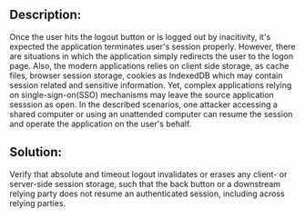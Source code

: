 ## Description:

Once the user hits the logout button or is logged out by inacitivity, it's expected the application terminates user's session properly. However, there are situations in which the application simply redirects the user to the logon page. Also, the modern applications relies on client side storage, as cache files, browser session storage, cookies as IndexedDB which may contain session related and sensitive information. Yet, complex applications relying on single-sign-on(SSO) mechanisms may leave the source application sesssion as open. In the described scenarios, one attacker accessing a shared computer or using an unattended computer can resume the session and operate the application on the user's behalf. 

## Solution:

Verify that absolute and timeout logout invalidates or erases any client- or server-side session storage, such that the back button or a downstream relying party does not resume an authenticated session, including across relying parties.
